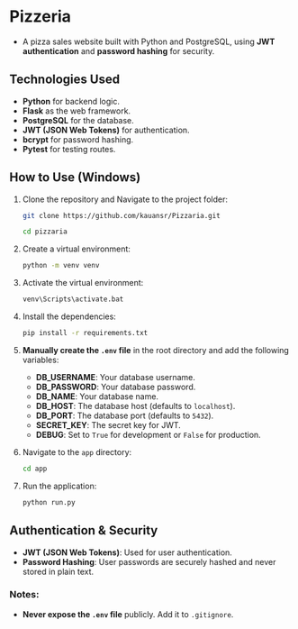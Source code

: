 # Pizzeria
- A pizza sales website built with Python and PostgreSQL, using **JWT authentication** and **password hashing** for security.

## Technologies Used
- **Python** for backend logic.
- **Flask** as the web framework.
- **PostgreSQL** for the database.
- **JWT (JSON Web Tokens)** for authentication.
- **bcrypt** for password hashing.
- **Pytest** for testing routes.

## How to Use (Windows)

1. Clone the repository and Navigate to the project folder:
    ```bash
    git clone https://github.com/kauansr/Pizzaria.git

    cd pizzaria
    ```

2. Create a virtual environment:
    ```bash
    python -m venv venv
    ```

3. Activate the virtual environment:
    ```bash
    venv\Scripts\activate.bat
    ```

4. Install the dependencies:
    ```bash
    pip install -r requirements.txt
    ```

5. **Manually create the `.env` file** in the root directory and add the following variables:

    - **DB_USERNAME**: Your database username.
    - **DB_PASSWORD**: Your database password.
    - **DB_NAME**: Your database name.
    - **DB_HOST**: The database host (defaults to `localhost`).
    - **DB_PORT**: The database port (defaults to `5432`).
    - **SECRET_KEY**: The secret key for JWT.
    - **DEBUG**: Set to `True` for development or `False` for production.

6. Navigate to the `app` directory:
    ```bash
    cd app
    ```

7. Run the application:
    ```bash
    python run.py
    ```

## Authentication & Security

- **JWT (JSON Web Tokens)**: Used for user authentication.
- **Password Hashing**: User passwords are securely hashed and never stored in plain text.


### Notes:
- **Never expose the `.env` file** publicly. Add it to `.gitignore`.